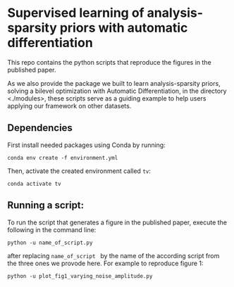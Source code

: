 # Supervised learning of analysis-sparsity priors with automatic differentiation

This repo contains the python scripts that reproduce the figures in the published paper.

As we also provide the package we built to learn analysis-sparsity priors, solving a bilevel optimization with Automatic Differentiation, in the directory <./modules>, these scripts serve as a guiding example to help users applying our framework on other datasets.

## Dependencies
First install needed packages using Conda by running:
```
conda env create -f environment.yml
```
Then, activate the created environment called ```tv```:
```
conda activate tv
```

## Running a script:
To run the script that generates a figure in the published paper, execute the following in the command line:
```
python -u name_of_script.py
```
after replacing ```name_of_script ``` by the name of the according script from the three ones we provode here. For example to reproduce figure 1:
```
python -u plot_fig1_varying_noise_amplitude.py
```
